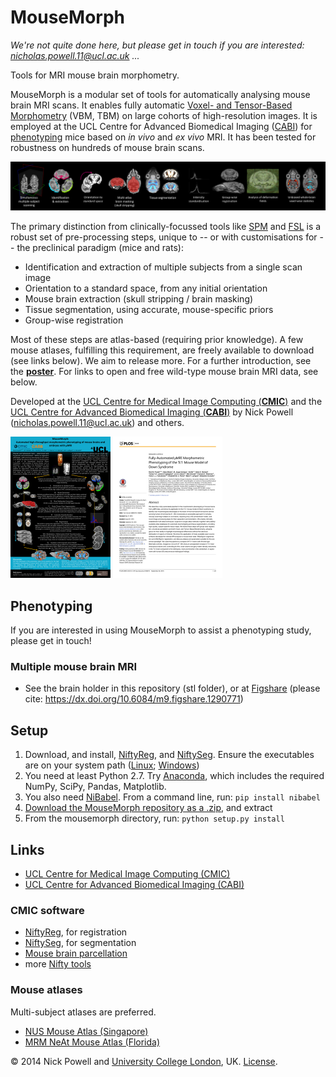 MouseMorph
==========

_We're not quite done here, but please get in touch if you are interested: nicholas.powell.11@ucl.ac.uk ..._

Tools for MRI mouse brain morphometry.

MouseMorph is a modular set of tools for automatically analysing mouse brain MRI scans. It enables fully automatic [Voxel- and Tensor-Based Morphometry][ashb_vbm_2000] (VBM, TBM) on large cohorts of high-resolution images. It is employed at the UCL Centre for Advanced Biomedical Imaging ([CABI][CABI]) for [phenotyping](http://en.wikipedia.org/wiki/Phenotype) mice based on *in vivo* and *ex vivo* MRI. It has been tested for robustness on hundreds of mouse brain scans.

[![Pipeline summary](docs/pipeline_summary.png)](docs/pipeline_summary.png)

The primary distinction from clinically-focussed tools like [SPM](http://www.fil.ion.ucl.ac.uk/spm/) and [FSL](http://fsl.fmrib.ox.ac.uk/fsl/fslwiki/) is a robust set of pre-processing steps, unique to -- or with customisations for -- the preclinical paradigm (mice and rats):
- Identification and extraction of multiple subjects from a single scan image
- Orientation to a standard space, from any initial orientation
- Mouse brain extraction (skull stripping / brain masking)
- Tissue segmentation, using accurate, mouse-specific priors
- Group-wise registration

Most of these steps are atlas-based (requiring prior knowledge). A few mouse atlases, fulfilling this requirement, are freely available to download (see links below). We aim to release more. For a further introduction, see the [**poster**][mm_poster]. For links to open and free wild-type mouse brain MRI data, see below.

Developed at the [UCL Centre for Medical Image Computing (**CMIC**)][CMIC] and the [UCL Centre for Advanced Biomedical Imaging (**CABI**)][CABI] by Nick Powell (nicholas.powell.11@ucl.ac.uk) and others.

[![MouseMorph poster thumbnail; click for PDF](docs/mousemorph_poster_thumbnail.png "MouseMorph poster thumbnail; click for PDF")][mm_poster] [![Paper thumbnail; click for PDF](docs/paper_tc1_thumbnail.png "'Fully-Automated μMRI Morphometric Phenotyping of the Tc1 Mouse Model of Down Syndrome' Paper thumbnail; (external link)")][tc1_paper]

## Phenotyping
If you are interested in using MouseMorph to assist a phenotyping study, please get in touch!

### Multiple mouse brain MRI
- See the brain holder in this repository (stl folder), or at [Figshare](https://figshare.com/articles/CABI_Mouse_Brain_Holder/1290771) (please cite: https://dx.doi.org/10.6084/m9.figshare.1290771)

## Setup
1. Download, and install, [NiftyReg], and [NiftySeg]. Ensure the executables are on your system path ([Linux](http://www.computerhope.com/issues/ch001647.htm); [Windows](http://www.computerhope.com/issues/ch000549.htm))
2. You need at least Python 2.7. Try [Anaconda], which includes the required NumPy, SciPy, Pandas, Matplotlib.
3. You also need [NiBabel]. From a command line, run: `pip install nibabel`
3. [Download the MouseMorph repository as a .zip](https://github.com/nmpowell/mousemorph/archive/master.zip), and extract
4. From the mousemorph directory, run: `python setup.py install`

## Links
- [UCL Centre for Medical Image Computing (CMIC)][CMIC]
- [UCL Centre for Advanced Biomedical Imaging (CABI)][CABI]

### CMIC software
- [NiftyReg], for registration
- [NiftySeg], for segmentation
- [Mouse brain parcellation](https://github.com/dancebean/multi-atlas-segmentation)
- more [Nifty tools](http://cmic.cs.ucl.ac.uk/home/software/)

### Mouse atlases
Multi-subject atlases are preferred.

- [NUS Mouse Atlas (Singapore)](http://www.bioeng.nus.edu.sg/cfa/mouse_atlas.html)
- [MRM NeAt Mouse Atlas (Florida)](http://brainatlas.mbi.ufl.edu/)

© 2014 Nick Powell and [University College London](http://www.ucl.ac.uk/), UK. [License](https://github.com/nmpowell/mousemorph/blob/master/LICENSE).

[mm_poster]: docs/Nick_Powell-20131016-MouseMorph_MRI_Mouse_Phenotyping-Poster_A0_portrait.pdf
[tc1_paper]: http://journals.plos.org/plosone/article?id=10.1371/journal.pone.0162974
[CMIC]: http://cmic.cs.ucl.ac.uk/ "UCL Centre for Medical Image Computing"
[CABI]: http://www.ucl.ac.uk/cabi "UCL Centre for Advanced Biomedical Imaging"
[ashb_vbm_2000]: http://www.fil.ion.ucl.ac.uk/~karl/Voxel-Based%20Morphometry.pdf "(PDF) Ashburner (2000): Voxel-Based Morphometry --- The Methods"
[NiftyReg]: http://sourceforge.net/projects/niftyreg/
[NiftySeg]: http://sourceforge.net/projects/niftyseg/
[Anaconda]: https://www.continuum.io/downloads
[NiBabel]: http://nipy.org/nibabel/
